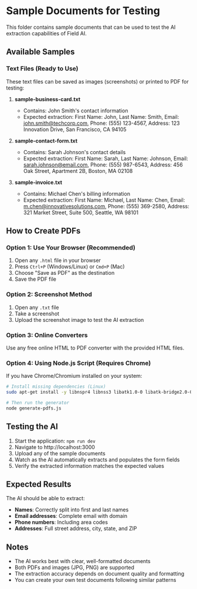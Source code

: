 # Sample Documents for Testing

This folder contains sample documents that can be used to test the AI extraction capabilities of Field AI.

## Available Samples

### Text Files (Ready to Use)
These text files can be saved as images (screenshots) or printed to PDF for testing:

1. **sample-business-card.txt**
   - Contains: John Smith's contact information
   - Expected extraction: First Name: John, Last Name: Smith, Email: john.smith@techcorp.com, Phone: (555) 123-4567, Address: 123 Innovation Drive, San Francisco, CA 94105

2. **sample-contact-form.txt**
   - Contains: Sarah Johnson's contact details
   - Expected extraction: First Name: Sarah, Last Name: Johnson, Email: sarah.johnson@email.com, Phone: (555) 987-6543, Address: 456 Oak Street, Apartment 2B, Boston, MA 02108

3. **sample-invoice.txt**
   - Contains: Michael Chen's billing information
   - Expected extraction: First Name: Michael, Last Name: Chen, Email: m.chen@innovativesolutions.com, Phone: (555) 369-2580, Address: 321 Market Street, Suite 500, Seattle, WA 98101

## How to Create PDFs

### Option 1: Use Your Browser (Recommended)
1. Open any `.html` file in your browser
2. Press `Ctrl+P` (Windows/Linux) or `Cmd+P` (Mac)
3. Choose "Save as PDF" as the destination
4. Save the PDF file

### Option 2: Screenshot Method
1. Open any `.txt` file
2. Take a screenshot
3. Upload the screenshot image to test the AI extraction

### Option 3: Online Converters
Use any free online HTML to PDF converter with the provided HTML files.

### Option 4: Using Node.js Script (Requires Chrome)
If you have Chrome/Chromium installed on your system:
```bash
# Install missing dependencies (Linux)
sudo apt-get install -y libnspr4 libnss3 libatk1.0-0 libatk-bridge2.0-0 libcups2 libxkbcommon0 libxss1 libgbm1

# Then run the generator
node generate-pdfs.js
```

## Testing the AI

1. Start the application: `npm run dev`
2. Navigate to http://localhost:3000
3. Upload any of the sample documents
4. Watch as the AI automatically extracts and populates the form fields
5. Verify the extracted information matches the expected values

## Expected Results

The AI should be able to extract:
- **Names**: Correctly split into first and last names
- **Email addresses**: Complete email with domain
- **Phone numbers**: Including area codes
- **Addresses**: Full street address, city, state, and ZIP

## Notes

- The AI works best with clear, well-formatted documents
- Both PDFs and images (JPG, PNG) are supported
- The extraction accuracy depends on document quality and formatting
- You can create your own test documents following similar patterns
